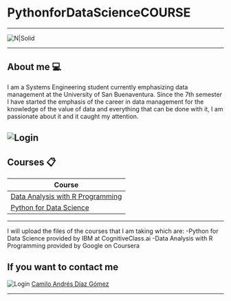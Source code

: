 # PythonforDataScienceCOURSE

---
![N|Solid](http://dachcolombia.com/wp-content/uploads/2017/07/7993_universidad-de-san-buenaventura.jpg)

---

## About me 💻
I am a Systems Engineering student currently emphasizing data management at the University of San Buenaventura. Since the 7th semester I have started the emphasis of the career in data management for the knowledge of the value of data and everything that can be done with it, I am passionate about it and it caught my attention.

![Login](https://i.pinimg.com/originals/e4/26/70/e426702edf874b181aced1e2fa5c6cde.gif)
---

## Courses 📋

| Course | 
| --- |
| [Data Analysis with R Programming](https://www.coursera.org/programs/98e64fbf-be99-43f2-9ade-fd218157a6ab?collectionId=&currentTab=CATALOG&productId=joRZVwp9Eeun_RJEc0KNDw&productType=course&showMiniModal=true) |
| [Python for Data Science](https://cognitiveclass.ai/courses/python-for-data-science) |
---
I will upload the files of the courses that I am taking which are:
  -Python for Data Science provided by IBM at CognitiveClass.ai
  -Data Analysis with R Programming provided by Google on Coursera

## If you want to contact me
![Login](https://image.flaticon.com/icons/png/512/61/61109.png) [Camilo Andrés Díaz Gómez](https://www.linkedin.com/in/camilo-andr%C3%A9s-d%C3%ADaz-g%C3%B3mez-97b5581a3/)


---


